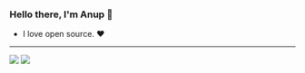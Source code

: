### Hello there, I'm Anup 👋
- I love open source. ❤️ 
---

![](https://raw.githubusercontent.com/Anup033/Profile_summary_cards/master/profile-summary-card-output/gotham/0-profile-details.svg)
![](https://raw.githubusercontent.com/Anup033/Profile_summary_cards/master/profile-summary-cards-example/master/profile-summary-card-output/gotham/3-stats.svg)
